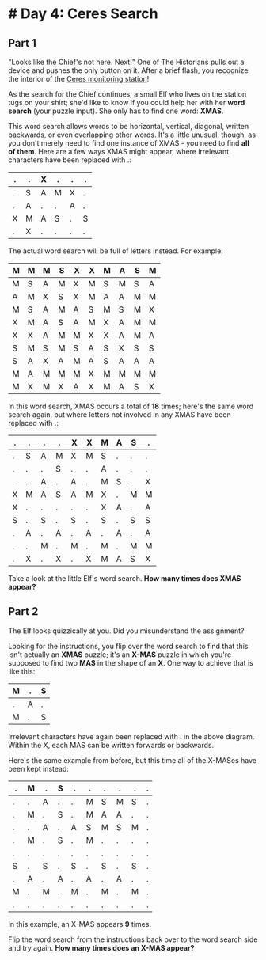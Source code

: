 # # Day 4: Ceres Search

## Part 1

"Looks like the Chief's not here. Next!" One of The Historians pulls out a device and pushes the only button on it. After a brief flash, you recognize the interior of the [Ceres monitoring station](https://adventofcode.com/2019/day/10)!

As the search for the Chief continues, a small Elf who lives on the station tugs on your shirt; she'd like to know if you could help her with her **word search** (your puzzle input). She only has to find one word: **XMAS**.

This word search allows words to be horizontal, vertical, diagonal, written backwards, or even overlapping other words. It's a little unusual, though, as you don't merely need to find one instance of XMAS - you need to find **all of them**. Here are a few ways XMAS might appear, where irrelevant characters have been replaced with .:


|.|.|X|.|.|.|
|-|-|-|-|-|-|
|.|S|A|M|X|.|
|.|A|.|.|A|.|
|X|M|A|S|.|S|
|.|X|.|.|.|.|

The actual word search will be full of letters instead. For example:

|M|M|M|S|X|X|M|A|S|M|
|-|-|-|-|-|-|-|-|-|-|
|M|S|A|M|X|M|S|M|S|A|
|A|M|X|S|X|M|A|A|M|M|
|M|S|A|M|A|S|M|S|M|X|
|X|M|A|S|A|M|X|A|M|M|
|X|X|A|M|M|X|X|A|M|A|
|S|M|S|M|S|A|S|X|S|S|
|S|A|X|A|M|A|S|A|A|A|
|M|A|M|M|M|X|M|M|M|M|
|M|X|M|X|A|X|M|A|S|X|

In this word search, XMAS occurs a total of **18** times; here's the same word search again, but where letters not involved in any XMAS have been replaced with .:

|.|.|.|.|X|X|M|A|S|.|
|-|-|-|-|-|-|-|-|-|-|
|.|S|A|M|X|M|S|.|.|.|
|.|.|.|S|.|.|A|.|.|.|
|.|.|A|.|A|.|M|S|.|X|
|X|M|A|S|A|M|X|.|M|M|
|X|.|.|.|.|.|X|A|.|A|
|S|.|S|.|S|.|S|.|S|S|
|.|A|.|A|.|A|.|A|.|A|
|.|.|M|.|M|.|M|.|M|M|
|.|X|.|X|.|X|M|A|S|X|

Take a look at the little Elf's word search. **How many times does XMAS appear?**

## Part 2

The Elf looks quizzically at you. Did you misunderstand the assignment?

Looking for the instructions, you flip over the word search to find that this isn't actually an **XMAS** puzzle; it's an **X-MAS** puzzle in which you're supposed to find two **MAS** in the shape of an **X**. One way to achieve that is like this:

|M|.|S|
|-|-|-|
|.|A|.|
|M|.|S|

Irrelevant characters have again been replaced with . in the above diagram. Within the X, each MAS can be written forwards or backwards.

Here's the same example from before, but this time all of the X-MASes have been kept instead:

|.|M|.|S|.|.|.|.|.|.|
|-|-|-|-|-|-|-|-|-|-|
|.|.|A|.|.|M|S|M|S|.|
|.|M|.|S|.|M|A|A|.|.|
|.|.|A|.|A|S|M|S|M|.|
|.|M|.|S|.|M|.|.|.|.|
|.|.|.|.|.|.|.|.|.|.|
|S|.|S|.|S|.|S|.|S|.|
|.|A|.|A|.|A|.|A|.|.|
|M|.|M|.|M|.|M|.|M|.|
|.|.|.|.|.|.|.|.|.|.|

In this example, an X-MAS appears **9** times.

Flip the word search from the instructions back over to the word search side and try again. **How many times does an X-MAS appear?**